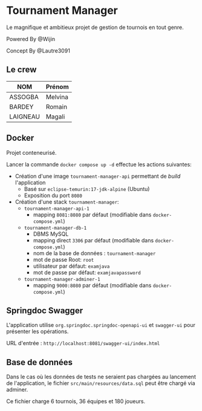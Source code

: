 # Tournament Manager
Le magnifique et ambitieux projet de gestion de tournois en tout genre.

Powered By @Wijin

Concept By @Lautre3091

## Le crew
| NOM      | Prénom  |
|----------|---------|
| ASSOGBA  | Melvina |
| BARDEY   | Romain  | 
| LAIGNEAU | Magali  |

## Docker
Projet conteneurisé.

Lancer la commande `docker compose up -d` effectue les actions suivantes:
- Création d'une image `tournament-manager-api` permettant de *build* l'application
  - Basé sur `eclipse-temurin:17-jdk-alpine` (Ubuntu)
  - Exposition du port `8080`
- Création d'une stack `tournament-manager`:
  - `tournament-manager-api-1`
    - mapping `8081:8080` par défaut (modifiable dans `docker-compose.yml`)
  - `tournament-manager-db-1`
    - DBMS MySQL
    - mapping direct `3306` par défaut (modifiable dans `docker-compose.yml`)
    - nom de la base de données : `tournament-manager`
    - mot de passe Root: `root`
    - utilisateur par défaut: `examjava`
    - mot de passe par défaut: `examjavapassword`
  - `tournament-manager-adminer-1`
    - mapping `9000:8080` par défaut (modifiable dans `docker-compose.yml`)

## Springdoc Swagger
L'application utilise `org.springdoc.springdoc-openapi-ui` et `swagger-ui` pour présenter les opérations.

URL d'entrée : `http://localhost:8081/swagger-ui/index.html`

## Base de données
Dans le cas où les données de tests ne seraient pas chargées au lancement de l'application, le fichier `src/main/resources/data.sql` peut être chargé via adminer.

Ce fichier charge 6 tournois, 36 équipes et 180 joueurs.
